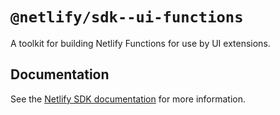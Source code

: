 # `@netlify/sdk--ui-functions`

A toolkit for building Netlify Functions for use by UI extensions.

## Documentation

See the [Netlify SDK documentation](https://developers.netlify.com/sdk/) for more information.
